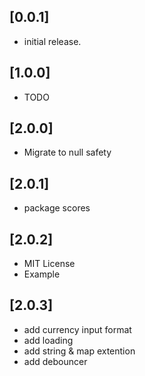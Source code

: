 ## [0.0.1] 
* initial release.
## [1.0.0] 
* TODO 
## [2.0.0] 
* Migrate to null safety
## [2.0.1] 
* package scores
## [2.0.2] 
* MIT License
* Example
## [2.0.3] 
* add currency input format
* add loading
* add string & map extention
* add debouncer
